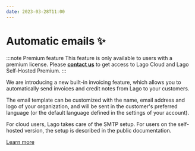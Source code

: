 ```yaml
---
date: 2023-03-28T11:00
---
```


# Automatic emails ✨
:::note Premium feature
This feature is only available to users with a premium license. Please **[contact us](mailto:hello@getlago.com)** to get access to Lago Cloud and Lago Self-Hosted Premium.
:::

We are introducing a new built-in invoicing feature, which allows you to automatically send invoices and credit notes from Lago to your customers.

The email template can be customized with the name, email address and logo of your organization, and will be sent in the customer's preferred language (or the default language defined in the settings of your account).

For cloud users, Lago takes care of the SMTP setup. For users on the self-hosted version, the setup is described in the public documentation.

[Learn more](../docs/guide/emails)